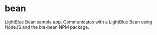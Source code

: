 # bean
LightBlue Bean sample app. Communicates with a LightBlue Bean using NodeJS and the ble-bean NPM package.
